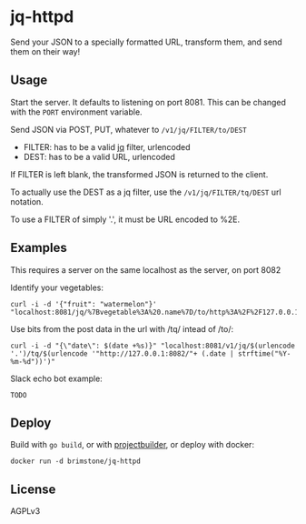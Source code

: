 jq-httpd
========

Send your JSON to a specially formatted URL, transform them, and send them on
their way!

Usage
-----
Start the server. It defaults to listening on port 8081. This can be changed
with the `PORT` environment variable.

Send JSON via POST, PUT, whatever to `/v1/jq/FILTER/to/DEST`

- FILTER: has to be a valid [jq](https://stedolan.github.io/jq/) filter,
urlencoded
- DEST: has to be a valid URL, urlencoded

If FILTER is left blank, the transformed JSON is returned to the client.

To actually use the DEST as a jq filter, use the `/v1/jq/FILTER/tq/DEST` url notation.

To use a FILTER of simply '.', it must be URL encoded to %2E.

Examples
--------
This requires a server on the same localhost as the server, on port 8082

Identify your vegetables:
```
curl -i -d '{"fruit": "watermelon"}' "localhost:8081/jq/%7Bvegetable%3A%20.name%7D/to/http%3A%2F%2F127.0.0.1%3A8082"
```

Use bits from the post data in the url with /tq/ intead of /to/:
```
curl -i -d "{\"date\": $(date +%s)}" "localhost:8081/v1/jq/$(urlencode '.')/tq/$(urlencode '"http://127.0.0.1:8082/"+ (.date | strftime("%Y-%m-%d"))')"
```

Slack echo bot example:
```
TODO
```

Deploy
------

Build with `go build`, or with [projectbuilder](https://github.com/brimstone/projectbuilder), or deploy with docker:
```
docker run -d brimstone/jq-httpd
```

License
-------
AGPLv3
